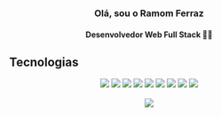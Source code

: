 <h3 align="center">Olá, sou o <strong>Ramom Ferraz</strong></h3>  
<h4 align="center">Desenvolvedor Web Full Stack 👨‍💻 </h4>

<h2> Tecnologias</h2>


<div align="center">
<img src="https://img.shields.io/badge/css3-%231572B6.svg?logo=css3&logoColor=white">
<img src="https://img.shields.io/badge/html5-%23E34F26.svg?logo=html5&logoColor=white">
<img src="https://img.shields.io/badge/javascript-%23323330.svg?logo=javascript&logoColor=%23F7DF1E">
<img src="https://img.shields.io/badge/react-%2320232a.svg?logo=react&logoColor=%2361DAFB">
<img src="https://img.shields.io/badge/angular-%23DD0031.svg?logo=angular&logoColor=white">
<img src="https://img.shields.io/badge/bootstrap-%23563D7C.svg?logo=bootstrap&logoColor=white">
<img src="https://img.shields.io/badge/express.js-%23404d59.svg?logo=express&logoColor=%2361DAFB">
<img src="https://img.shields.io/badge/node.js-6DA55F?logo=node.js&logoColor=white">
<img src="https://img.shields.io/badge/mysql-%2300f.svg?logo=mysql&logoColor=white">
</div>
<br>


<div align="center">
<img src="https://github-readme-stats.vercel.app/api/top-langs/?username=ramomfrz&layout=compact&&custom_title=Linguagens%20Mais%20Usadas&theme=tokyonight&langs_count=4">


</div>
